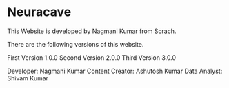 # Neuracave
This Website is developed by Nagmani Kumar from Scrach.

There are the following versions of this website.

First Version 1.0.0
Second Version 2.0.0
Third Version 3.0.0


Developer: Nagmani Kumar
Content Creator: Ashutosh Kumar
Data Analyst: Shivam Kumar
